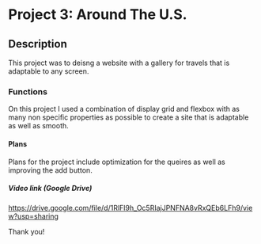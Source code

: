 # Project 3: Around The U.S.

## Description

This project was to deisng a website with a gallery for travels that is adaptable to any screen.

### Functions

On this project I used a combination of display grid and flexbox with as many non specific properties as possible to create a site that is adaptable as well as smooth.

#### Plans

Plans for the project include optimization for the queires as well as improving the add button.

##### Video link (Google Drive)

https://drive.google.com/file/d/1RlFI9h_Oc5RIajJPNFNA8vRxQEb6LFh9/view?usp=sharing

Thank you!
